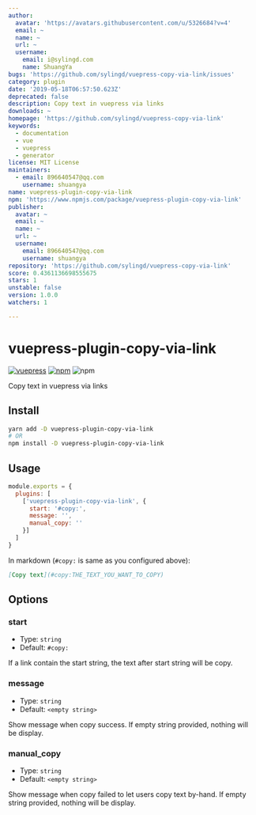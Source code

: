 ```yaml
---
author:
  avatar: 'https://avatars.githubusercontent.com/u/5326684?v=4'
  email: ~
  name: ~
  url: ~
  username:
    email: i@sylingd.com
    name: ShuangYa
bugs: 'https://github.com/sylingd/vuepress-copy-via-link/issues'
category: plugin
date: '2019-05-18T06:57:50.623Z'
deprecated: false
description: Copy text in vuepress via links
downloads: ~
homepage: 'https://github.com/sylingd/vuepress-copy-via-link'
keywords:
  - documentation
  - vue
  - vuepress
  - generator
license: MIT License
maintainers:
  - email: 896640547@qq.com
    username: shuangya
name: vuepress-plugin-copy-via-link
npm: 'https://www.npmjs.com/package/vuepress-plugin-copy-via-link'
publisher:
  avatar: ~
  email: ~
  name: ~
  url: ~
  username:
    email: 896640547@qq.com
    username: shuangya
repository: 'https://github.com/sylingd/vuepress-copy-via-link'
score: 0.4361136698555675
stars: 1
unstable: false
version: 1.0.0
watchers: 1

---
```


# vuepress-plugin-copy-via-link

[![vuepress](https://img.shields.io/badge/vuepress-%3E%3D%201.0-brightgreen.svg)](https://v1.vuepress.vuejs.org/)
[![npm](https://img.shields.io/npm/v/vuepress-plugin-copy-via-link.svg)](https://www.npmjs.com/package/vuepress-plugin-copy-via-link)
![npm](https://img.shields.io/npm/dt/vuepress-plugin-copy-via-link.svg)

Copy text in vuepress via links

## Install

```bash
yarn add -D vuepress-plugin-copy-via-link
# OR
npm install -D vuepress-plugin-copy-via-link
```

## Usage

```javascript
module.exports = {
  plugins: [
    ['vuepress-plugin-copy-via-link', {
      start: '#copy:',
      message: '',
      manual_copy: ''
    }]
  ]
}
```

In markdown (`#copy:` is same as you configured above):

```markdown
[Copy text](#copy:THE_TEXT_YOU_WANT_TO_COPY)
```

## Options

### start

- Type: `string`
- Default: `#copy:`

If a link contain the start string, the text after start string will be copy.

### message

- Type: `string`
- Default: `<empty string>`

Show message when copy success. If empty string provided, nothing will be display.

### manual_copy

- Type: `string`
- Default: `<empty string>`

Show message when copy failed to let users copy text by-hand. If empty string provided, nothing will be display.
